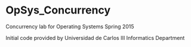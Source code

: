 # OpSys_Concurrency
Concurrency lab for Operating Systems Spring 2015

Initial code provided by Universidad de Carlos III Informatics Department
